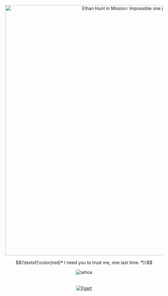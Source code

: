 <p align="center">
  <a href="https://missionimpossible.fandom.com/wiki/Ethan_Hunt">
    <img src="https://github.com/user-attachments/assets/2d6b1592-b6b4-425d-861e-92ef9e6ee6d4" alt="Ethan Hunt in Mission: Impossible one jumpscare" width="800">
  </a>
</p>

 $${\textsf{\color{red}❝ I need you to trust me, one last time. ❞}}$$

<div align="center">
<img src="https://gifs.crd.co/assets/images/gallery24/a8b600e5.gif?v=ef433a6f" alt="whoa">
</div>

<br>
<br>

<div align="center">
  <a href="https://spotify-github-profile.kittinanx.com/api/view?uid=31tckfmsmy7m3qsgkook6hwjqqne&redirect=true">
    <img src="https://spotify-github-profile.kittinanx.com/api/view?uid=31tckfmsmy7m3qsgkook6hwjqqne&cover_image=true&theme=natemoo-re&show_offline=true&background_color=121212&interchange=true&bar_color=7a1f1f&bar_color_cover=false" alt="Fgart">
  </a>
</div>
